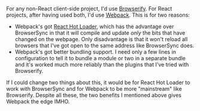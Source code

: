 For any non-React client-side project, I'd use [Browserify](http://browserify.org/).  For React projects, after having used both, I'd use [Webpack](https://github.com/webpack/webpack).  This is for two reasons:

- Webpack's got [React Hot Loader](https://github.com/gaearon/react-hot-loader), which has the advantage over BrowserSync in that it will compile and update *only* the bits that have changed on the webpage.  Only disadvantage is that it won't reload all browsers that I've got open to the same address like BrowserSync does.
- Webpack's got better bundling support.  I need only a few lines in configuration to tell it to bundle a module or two in a separate bundle and it's worked much more reliably than the plugins that I've tried with Browserify.

If I could change two things about this, it would be for React Hot Loader to work with BrowserSync and for Webpack to be more "mainstream" like Browserify.  Despite all these, the two benefits I mentioned above gives Webpack the edge IMHO.